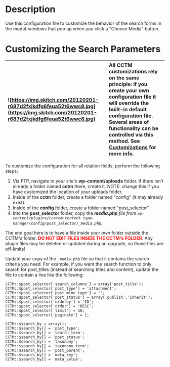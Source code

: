 

# Description #

Use this configuration file to customize the behavior of the search forms in the modal-windows that pop up when you click a "Choose Media" button.


# Customizing the Search Parameters #

|![https://img.skitch.com/20120201-r687d2fxjkdfg6feua52t6wwc8.jpg](https://img.skitch.com/20120201-r687d2fxjkdfg6feua52t6wwc8.jpg)|All CCTM customizations rely on the same principle: if you create your own configuration file it will override the built-in default configuration file.  Several areas of functionality can be controlled via this method. See [Customizations](Customizations.md) for more info.|
|:--------------------------------------------------------------------------------------------------------------------------------|:--------------------------------------------------------------------------------------------------------------------------------------------------------------------------------------------------------------------------------------------------------------------------------|

To customize the configuration for all relation fields, perform the following steps:

  1. Via FTP, navigate to your site's **wp-content/uploads** folder.  If there isn't already a folder named **cctm** there, create it.  NOTE: change this if you have customized the location of your uploads folder.
  1. Inside of the **cctm** folder, create a folder named "config" (it may already exist).
  1. Inside of the **config** folder, create a folder named "post\_selector"
  1. Into the **post\_selector** folder, copy the _**media.php** file from `wp-content/plugins/custom-content-type-manager/config/post_selector/_media.php`._

The end goal here is to have a file inside your _own_ folder outside the CCTM's folder.  <font color='red'><b>DO NOT EDIT FILES INSIDE THE CCTM's FOLDER</b></font>.  Any plugin files may be deleted or updated during an upgrade, so those files are off-limits!

Update your copy of the `_media.php` file so that it contains the search criteria you need.  For example, if you want the search function to only search for post\_titles (instead of searching titles and content), update the file to contain a line like the following:

```
CCTM::$post_selector['search_columns'] = array('post_title');
CCTM::$post_selector['post_type'] = 'attachment';
CCTM::$post_selector['post_mime_type'] = '';
CCTM::$post_selector['post_status'] = array('publish','inherit');
CCTM::$post_selector['orderby'] = 'ID';
CCTM::$post_selector['order'] = 'DESC';
CCTM::$post_selector['limit'] = 10;
CCTM::$post_selector['paginate'] = 1;

CCTM::$search_by = array();
CCTM::$search_by[] = 'post_type';
CCTM::$search_by[] = 'search_term';
CCTM::$search_by[] = 'post_status';
CCTM::$search_by[] = 'taxonomy';
CCTM::$search_by[] = 'taxonomy_term';
CCTM::$search_by[] = 'post_parent';
CCTM::$search_by[] = 'meta_key';
CCTM::$search_by[] = 'meta_value';
```